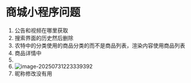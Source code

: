 # 商城小程序问题
1. 公告和视频在哪里获取
2. 搜索界面的历史然后删除
3. 农特中的分类使用的商品分类的而不是商品列表，渲染内容使用商品列表
4. 商品详情中
5. 
6. ![image-20250731223339392](C:\Users\xmstudy\AppData\Roaming\Typora\typora-user-images\image-20250731223339392.png)
7. 昵称修改没有用